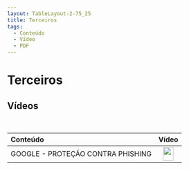 ```yaml
---
layout: TableLayout-2-75_25
title: Terceiros
tags:
  - Conteúdo
  - Vídeo
  - PDF
---
```

# Terceiros

## Vídeos
<br>

| Conteúdo | Vídeo |
| :--- | :---: |
| GOOGLE - PROTEÇÃO CONTRA PHISHING | <a href="https://cdn.phishx.io/videos/Google-ProtecaoContraPhishing.mp4" target="_blanc"><img src="https://cdn.phishx.io/icons/file-video-light.png" style="height:32px!important;width:24px!important;" width="24px" height="32px" /></a> |
